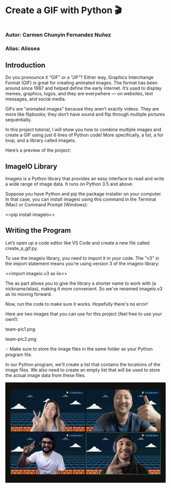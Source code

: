 # Create a GIF with Python 🎬
#
### Autor: Carmen Chunyin Fernandez Nuñez
### Alias: Alissea

## Introduction
Do you pronounce it “GIF” or a “JIF”? Either way, Graphics Interchange Format (GIF) is great for creating animated images. The format has been around since 1987 and helped define the early internet. It’s used to display memes, graphics, logos, and they are everywhere — on websites, text messages, and social media.

GIFs are “animated images” because they aren’t exactly videos. They are more like flipbooks; they don’t have sound and flip through multiple pictures sequentially.

In this project tutorial, I will show you how to combine multiple images and create a GIF using just 6 lines of Python code! More specifically, a list, a for loop, and a library called imageio.

Here’s a preview of the project:

## ImageIO Library
Imageio is a Python library that provides an easy interface to read and write a wide range of image data. It runs on Python 3.5 and above.

Suppose you have Python and pip the package installer on your computer. In that case, you can install imageio using this command in the Terminal (Mac) or Command Prompt (Windows):

<>pip install imageio<>

## Writing the Program
Let’s open up a code editor like VS Code and create a new file called create_a_gif.py.

To use the imageio library, you need to import it in your code. The "v3" in the import statement means you're using version 3 of the imageio library:

<>import imageio.v3 as iio<>

The as part allows you to give the library a shorter name to work with (a nickname/alias), making it more convenient. So we've renamed imageio.v3 as iio moving forward.

Now, run the code to make sure it works. Hopefully there's no error!

Here are two images that you can use for this project (feel free to use your own!):

team-pic1.png

team-pic2.png

💡 Make sure to store the image files in the same folder as your Python program file.

In our Python program, we'll create a list that contains the locations of the image files. We also need to create an empty list that will be used to store the actual image data from these files.

![](https://github.com/carmenxufdz/codedex/blob/main/python/Projects/Create%20a%20GIF/team.gif)